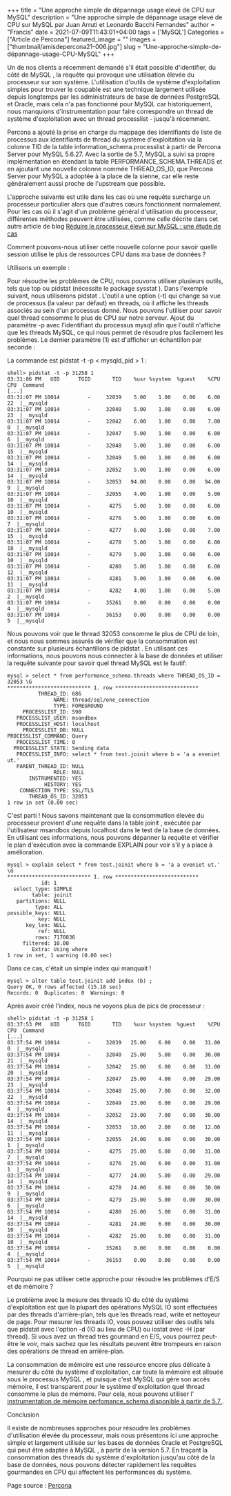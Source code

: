 +++
title = "Une approche simple de dépannage usage elevé de CPU sur MySQL"
description = "Une approche simple de dépannage usage elevé de CPU sur MySQL par Juan Arruti et Leonardo Bacchi Fernandes"
author = "Francis"
date = 2021-07-09T11:43:01+04:00
tags = ['MySQL']
Categories = ["Article de Percona"]
featured_image = ""
images = ["thumbnail/amisdepercona21-006.jpg"]
slug = "Une-approche-simple-de-dépannage-usage-CPU-MySQL"
+++


Un de nos clients a récemment demandé s&#39;il était possible d&#39;identifier, du côté de MySQL , la requête qui provoque une utilisation élevée du processeur sur son système. L&#39;utilisation d&#39;outils de système d&#39;exploitation simples pour trouver le coupable est une technique largement utilisée depuis longtemps par les administrateurs de base de données PostgreSQL et Oracle, mais cela n&#39;a pas fonctionné pour MySQL car historiquement, nous manquions d&#39;instrumentation pour faire correspondre un thread de système d&#39;exploitation avec un thread processlist - jusqu&#39;à récemment.

Percona a ajouté la prise en charge du mappage des identifiants de liste de processus aux identifiants de thread du système d&#39;exploitation via la colonne TID de la table information\_schema.processlist à partir de Percona Server pour MySQL 5.6.27. Avec la sortie de 5.7, MySQL a suivi sa propre implémentation en étendant la table PERFORMANCE\_SCHEMA.THREADS et en ajoutant une nouvelle colonne nommée THREAD\_OS\_ID, que Percona Server pour MySQL a adoptée à la place de la sienne, car elle reste généralement aussi proche de l&#39;upstream que possible.

L&#39;approche suivante est utile dans les cas où une requête surcharge un processeur particulier alors que d&#39;autres cœurs fonctionnent normalement. Pour les cas où il s&#39;agit d&#39;un problème général d&#39;utilisation du processeur, différentes méthodes peuvent être utilisées, comme celle décrite dans cet autre article de blog [Réduire le processeur élevé sur MySQL : une étude de cas ](https://www.percona.com/blog/2019/03/07/reducing-high-cpu-on-mysql-a-case-study/)

Comment pouvons-nous utiliser cette nouvelle colonne pour savoir quelle session utilise le plus de ressources CPU dans ma base de données ?

Utilisons un exemple :

Pour résoudre les problèmes de CPU, nous pouvons utiliser plusieurs outils, tels que top ou pidstat (nécessite le package sysstat ). Dans l&#39;exemple suivant, nous utiliserons pidstat . L&#39;outil a une option (-t) qui change sa vue de processus (la valeur par défaut) en threads, où il affiche les threads associés au sein d&#39;un processus donné. Nous pouvons l&#39;utiliser pour savoir quel thread consomme le plus de CPU sur notre serveur. Ajout du paramètre -p avec l&#39;identifiant du processus mysql afin que l&#39;outil n&#39;affiche que les threads MySQL, ce qui nous permet de résoudre plus facilement les problèmes. Le dernier paramètre (1) est d&#39;afficher un échantillon par seconde :

La commande est pidstat -t -p < mysqld\_pid > 1 :   

```
shell> pidstat -t -p 31258 1
03:31:06 PM   UID      TGID       TID    %usr %system  %guest    %CPU   CPU  Command
[...]
03:31:07 PM 10014         -     32039    5.00    1.00    0.00    6.00    22  |__mysqld
03:31:07 PM 10014         -     32040    5.00    1.00    0.00    6.00    23  |__mysqld
03:31:07 PM 10014         -     32042    6.00    1.00    0.00    7.00     8  |__mysqld
03:31:07 PM 10014         -     32047    5.00    1.00    0.00    6.00     6  |__mysqld
03:31:07 PM 10014         -     32048    5.00    1.00    0.00    6.00    15  |__mysqld
03:31:07 PM 10014         -     32049    5.00    1.00    0.00    6.00    14  |__mysqld
03:31:07 PM 10014         -     32052    5.00    1.00    0.00    6.00    14  |__mysqld
03:31:07 PM 10014         -     32053   94.00    0.00    0.00   94.00     9  |__mysqld
03:31:07 PM 10014         -     32055    4.00    1.00    0.00    5.00    10  |__mysqld
03:31:07 PM 10014         -      4275    5.00    1.00    0.00    6.00    10  |__mysqld
03:31:07 PM 10014         -      4276    5.00    1.00    0.00    6.00     7  |__mysqld
03:31:07 PM 10014         -      4277    6.00    1.00    0.00    7.00    15  |__mysqld
03:31:07 PM 10014         -      4278    5.00    1.00    0.00    6.00    18  |__mysqld
03:31:07 PM 10014         -      4279    5.00    1.00    0.00    6.00    10  |__mysqld
03:31:07 PM 10014         -      4280    5.00    1.00    0.00    6.00    12  |__mysqld
03:31:07 PM 10014         -      4281    5.00    1.00    0.00    6.00    11  |__mysqld
03:31:07 PM 10014         -      4282    4.00    1.00    0.00    5.00     2  |__mysqld
03:31:07 PM 10014         -     35261    0.00    0.00    0.00    0.00     4  |__mysqld
03:31:07 PM 10014         -     36153    0.00    0.00    0.00    0.00     5  |__mysqld
```

Nous pouvons voir que le thread 32053 consomme le plus de CPU de loin, et nous nous sommes assurés de vérifier que la consommation est constante sur plusieurs échantillons de pidstat . En utilisant ces informations, nous pouvons nous connecter à la base de données et utiliser la requête suivante pour savoir quel thread MySQL est le fautif:  

```
mysql > select * from performance_schema.threads where THREAD_OS_ID = 32053 \G
*************************** 1. row ***************************
          THREAD_ID: 686
               NAME: thread/sql/one_connection
               TYPE: FOREGROUND
     PROCESSLIST_ID: 590
   PROCESSLIST_USER: msandbox
   PROCESSLIST_HOST: localhost
     PROCESSLIST_DB: NULL
PROCESSLIST_COMMAND: Query
   PROCESSLIST_TIME: 0
  PROCESSLIST_STATE: Sending data
   PROCESSLIST_INFO: select * from test.joinit where b = 'a a eveniet ut.'
   PARENT_THREAD_ID: NULL
               ROLE: NULL
       INSTRUMENTED: YES
            HISTORY: YES
    CONNECTION_TYPE: SSL/TLS
       THREAD_OS_ID: 32053
1 row in set (0.00 sec)
```

C&#39;est parti ! Nous savons maintenant que la consommation élevée du processeur provient d&#39;une requête dans la table joinit , exécutée par l&#39;utilisateur msandbox depuis localhost dans le test de la base de données. En utilisant ces informations, nous pouvons dépanner la requête et vérifier le plan d&#39;exécution avec la commande EXPLAIN pour voir s&#39;il y a place à amélioration.  

```
mysql > explain select * from test.joinit where b = 'a a eveniet ut.' \G
*************************** 1. row ***************************
           id: 1
  select_type: SIMPLE
        table: joinit
   partitions: NULL
         type: ALL
possible_keys: NULL
          key: NULL
      key_len: NULL
          ref: NULL
         rows: 7170836
     filtered: 10.00
        Extra: Using where
1 row in set, 1 warning (0.00 sec)
```

Dans ce cas, c&#39;était un simple index qui manquait !  

```
mysql > alter table test.joinit add index (b) ;
Query OK, 0 rows affected (15.18 sec)
Records: 0  Duplicates: 0  Warnings: 0
```

Après avoir créé l&#39;index, nous ne voyons plus de pics de processeur :  

```
shell> pidstat -t -p 31258 1
03:37:53 PM   UID      TGID       TID    %usr %system  %guest    %CPU   CPU  Command
[...]
03:37:54 PM 10014         -     32039   25.00    6.00    0.00   31.00     0  |__mysqld
03:37:54 PM 10014         -     32040   25.00    5.00    0.00   30.00    21  |__mysqld
03:37:54 PM 10014         -     32042   25.00    6.00    0.00   31.00    20  |__mysqld
03:37:54 PM 10014         -     32047   25.00    4.00    0.00   29.00    23  |__mysqld
03:37:54 PM 10014         -     32048   25.00    7.00    0.00   32.00    22  |__mysqld
03:37:54 PM 10014         -     32049   23.00    6.00    0.00   29.00     4  |__mysqld
03:37:54 PM 10014         -     32052   23.00    7.00    0.00   30.00    14  |__mysqld
03:37:54 PM 10014         -     32053   10.00    2.00    0.00   12.00    11  |__mysqld
03:37:54 PM 10014         -     32055   24.00    6.00    0.00   30.00     1  |__mysqld
03:37:54 PM 10014         -      4275   25.00    6.00    0.00   31.00     7  |__mysqld
03:37:54 PM 10014         -      4276   25.00    6.00    0.00   31.00     1  |__mysqld
03:37:54 PM 10014         -      4277   24.00    5.00    0.00   29.00    14  |__mysqld
03:37:54 PM 10014         -      4278   24.00    6.00    0.00   30.00     9  |__mysqld
03:37:54 PM 10014         -      4279   25.00    5.00    0.00   30.00     6  |__mysqld
03:37:54 PM 10014         -      4280   26.00    5.00    0.00   31.00    14  |__mysqld
03:37:54 PM 10014         -      4281   24.00    6.00    0.00   30.00    10  |__mysqld
03:37:54 PM 10014         -      4282   25.00    6.00    0.00   31.00    10  |__mysqld
03:37:54 PM 10014         -     35261    0.00    0.00    0.00    0.00     4  |__mysqld
03:37:54 PM 10014         -     36153    0.00    0.00    0.00    0.00     5  |__mysqld
```

Pourquoi ne pas utiliser cette approche pour résoudre les problèmes d&#39;E/S et de mémoire ?

Le problème avec la mesure des threads IO du côté du système d&#39;exploitation est que la plupart des opérations MySQL IO sont effectuées par des threads d&#39;arrière-plan, tels que les threads read, write et nettoyeur de page. Pour mesurer les threads IO, vous pouvez utiliser des outils tels que pidstat avec l&#39;option -d (IO au lieu de CPU) ou iostat avec -H (par thread). Si vous avez un thread très gourmand en E/S, vous pourrez peut-être le voir, mais sachez que les résultats peuvent être trompeurs en raison des opérations de thread en arrière-plan.

La consommation de mémoire est une ressource encore plus délicate à mesurer du côté du système d&#39;exploitation, car toute la mémoire est allouée sous le processus MySQL , et puisque c&#39;est MySQL qui gère son accès mémoire, il est transparent pour le système d&#39;exploitation quel thread consomme le plus de mémoire. Pour cela, nous pouvons utiliser l&#39; [instrumentation de mémoire perfomance\_schema disponible à partir de 5.7 ](https://dev.mysql.com/doc/refman/5.7/en/memory-summary-tables.html).

Conclusion

Il existe de nombreuses approches pour résoudre les problèmes d&#39;utilisation élevée du processeur, mais nous présentons ici une approche simple et largement utilisée sur les bases de données Oracle et PostgreSQL qui peut être adaptée à MySQL , à partir de la version 5.7. En traçant la consommation des threads du système d&#39;exploitation jusqu&#39;au côté de la base de données, nous pouvons détecter rapidement les requêtes gourmandes en CPU qui affectent les performances du système.

Page source : [Percona](https://www.percona.com/blog/2020/04/23/a-simple-approach-to-troubleshooting-high-cpu-in-mysql/)
